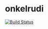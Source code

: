 # onkelrudi

[![Build Status](https://travis-ci.org/invalidargument/onkelrudi.svg?branch=master)](https://travis-ci.org/invalidargument/onkelrudi)